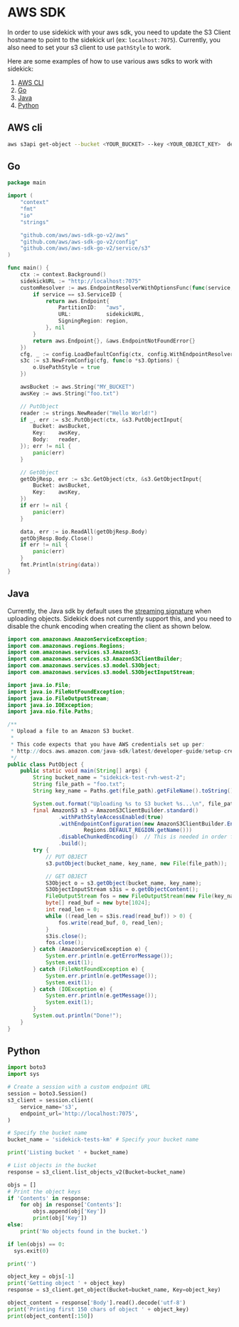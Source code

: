 # AWS SDK

In order to use sidekick with your aws sdk, you need to update the S3 Client hostname to point to the sidekick url (ex: `localhost:7075`).
Currently, you also need to set your s3 client to use `pathStyle` to work.

Here are some examples of how to use various aws sdks to work with sidekick:

1. [AWS CLI](#aws-cli)
2. [Go](#go)
3. [Java](#java)
4. [Python](#python)

<a name="aws-cli"></a>

## AWS cli

```bash
aws s3api get-object --bucket <YOUR_BUCKET> --key <YOUR_OBJECT_KEY>  delete_me.csv --endpoint-url http://localhost:7075
```

<a name="go"></a>

## Go

```Go
package main

import (
	"context"
	"fmt"
	"io"
	"strings"

	"github.com/aws/aws-sdk-go-v2/aws"
	"github.com/aws/aws-sdk-go-v2/config"
	"github.com/aws/aws-sdk-go-v2/service/s3"
)

func main() {
	ctx := context.Background()
	sidekickURL := "http://localhost:7075"
	customResolver := aws.EndpointResolverWithOptionsFunc(func(service, region string, options ...interface{}) (aws.Endpoint, error) {
		if service == s3.ServiceID {
			return aws.Endpoint{
				PartitionID:   "aws",
				URL:           sidekickURL,
				SigningRegion: region,
			}, nil
		}
		return aws.Endpoint{}, &aws.EndpointNotFoundError{}
	})
	cfg, _ := config.LoadDefaultConfig(ctx, config.WithEndpointResolverWithOptions(customResolver))
	s3c := s3.NewFromConfig(cfg, func(o *s3.Options) {
		o.UsePathStyle = true
	})

	awsBucket := aws.String("MY_BUCKET")
	awsKey := aws.String("foo.txt")

	// PutObject
	reader := strings.NewReader("Hello World!")
	if _, err := s3c.PutObject(ctx, &s3.PutObjectInput{
		Bucket: awsBucket,
		Key:    awsKey,
		Body:   reader,
	}); err != nil {
		panic(err)
	}

	// GetObject
	getObjResp, err := s3c.GetObject(ctx, &s3.GetObjectInput{
		Bucket: awsBucket,
		Key:    awsKey,
	})
	if err != nil {
		panic(err)
	}

	data, err := io.ReadAll(getObjResp.Body)
	getObjResp.Body.Close()
	if err != nil {
		panic(err)
	}
	fmt.Println(string(data))
}
```

<a name="java"></a>

## Java

Currently, the Java sdk by default uses the [streaming signature](https://docs.aws.amazon.com/AmazonS3/latest/API/sigv4-streaming.html) when uploading objects. Sidekick does not currently support this, and you need to disable the chunk encoding when creating the client as shown below.

```java
import com.amazonaws.AmazonServiceException;
import com.amazonaws.regions.Regions;
import com.amazonaws.services.s3.AmazonS3;
import com.amazonaws.services.s3.AmazonS3ClientBuilder;
import com.amazonaws.services.s3.model.S3Object;
import com.amazonaws.services.s3.model.S3ObjectInputStream;

import java.io.File;
import java.io.FileNotFoundException;
import java.io.FileOutputStream;
import java.io.IOException;
import java.nio.file.Paths;

/**
 * Upload a file to an Amazon S3 bucket.
 *
 * This code expects that you have AWS credentials set up per:
 * http://docs.aws.amazon.com/java-sdk/latest/developer-guide/setup-credentials.html
 */
public class PutObject {
    public static void main(String[] args) {
        String bucket_name = "sidekick-test-rvh-west-2";
        String file_path = "foo.txt";
        String key_name = Paths.get(file_path).getFileName().toString();

        System.out.format("Uploading %s to S3 bucket %s...\n", file_path, bucket_name);
        final AmazonS3 s3 = AmazonS3ClientBuilder.standard()
                .withPathStyleAccessEnabled(true)
                .withEndpointConfiguration(new AmazonS3ClientBuilder.EndpointConfiguration("http://localhost:7075",
                        Regions.DEFAULT_REGION.getName()))
                .disableChunkedEncoding()  // This is needed in order for puObject to work
                .build();
        try {
            // PUT OBJECT
            s3.putObject(bucket_name, key_name, new File(file_path));

            // GET OBJECT
            S3Object o = s3.getObject(bucket_name, key_name);
            S3ObjectInputStream s3is = o.getObjectContent();
            FileOutputStream fos = new FileOutputStream(new File(key_name));
            byte[] read_buf = new byte[1024];
            int read_len = 0;
            while ((read_len = s3is.read(read_buf)) > 0) {
                fos.write(read_buf, 0, read_len);
            }
            s3is.close();
            fos.close();
        } catch (AmazonServiceException e) {
            System.err.println(e.getErrorMessage());
            System.exit(1);
        } catch (FileNotFoundException e) {
            System.err.println(e.getMessage());
            System.exit(1);
        } catch (IOException e) {
            System.err.println(e.getMessage());
            System.exit(1);
        }
        System.out.println("Done!");
    }
}
```

<a name="java"></a>

## Python

```python
import boto3
import sys

# Create a session with a custom endpoint URL
session = boto3.Session()
s3_client = session.client(
    service_name='s3',
    endpoint_url='http://localhost:7075',
)

# Specify the bucket name
bucket_name = 'sidekick-tests-km' # Specify your bucket name

print('Listing bucket ' + bucket_name)

# List objects in the bucket
response = s3_client.list_objects_v2(Bucket=bucket_name)

objs = []
# Print the object keys
if 'Contents' in response:
    for obj in response['Contents']:
        objs.append(obj['Key'])
        print(obj['Key'])
else:
    print('No objects found in the bucket.')

if len(objs) == 0:
  sys.exit(0)

print('')

object_key = objs[-1]
print('Getting object ' + object_key)
response = s3_client.get_object(Bucket=bucket_name, Key=object_key)

object_content = response['Body'].read().decode('utf-8')
print('Printing first 150 chars of object ' + object_key)
print(object_content[:150])
```
